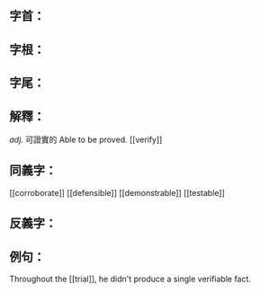 
## 字首：

## 字根：

## 字尾：


## 解釋：
*adj.*
可證實的
Able to be proved.
[[verify]]

## 同義字：
[[corroborate]]
[[defensible]]
[[demonstrable]]
[[testable]]
## 反義字：

## 例句：
Throughout the [[trial]], he didn't produce a single verifiable fact.

